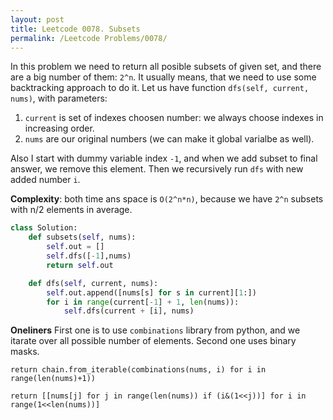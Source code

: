 ```yaml
---
layout: post
title: Leetcode 0078. Subsets
permalink: /Leetcode Problems/0078/
---
```


In this problem we need to return all posible subsets of given set, and there are a big number of them: `2^n`. It usually means, that we need to use some backtracking approach to do it.
Let us have function `dfs(self, current, nums)`, with parameters:
1. `current` is set of indexes choosen number: we always choose indexes in increasing order. 
2. `nums` are our original numbers (we can make it global varialbe as well).

Also I start with dummy variable index `-1`, and when we add subset to final answer, we remove this element. Then we recursively run `dfs` with new added number `i`.

**Complexity**: both time ans space is `O(2^n*n)`, because we have `2^n` subsets with n/2 elements in average.

```python
class Solution:
    def subsets(self, nums):
        self.out = []
        self.dfs([-1],nums)
        return self.out

    def dfs(self, current, nums):
        self.out.append([nums[s] for s in current][1:])
        for i in range(current[-1] + 1, len(nums)):
            self.dfs(current + [i], nums)
```

**Oneliners**
First one is to use `combinations` library from python, and we itarate over all possible number of elements. Second one uses binary masks.

```
return chain.from_iterable(combinations(nums, i) for i in range(len(nums)+1))

return [[nums[j] for j in range(len(nums)) if (i&(1<<j))] for i in range(1<<len(nums))]
```